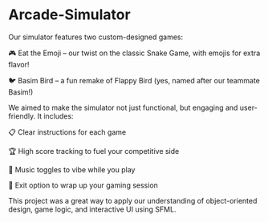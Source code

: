 # Arcade-Simulator
Our simulator features two custom-designed games:

🎮 Eat the Emoji – our twist on the classic Snake Game, with emojis for extra flavor!

🐦 Basim Bird – a fun remake of Flappy Bird (yes, named after our teammate Basim!)

We aimed to make the simulator not just functional, but engaging and user-friendly. It includes:

📋 Clear instructions for each game

🏆 High score tracking to fuel your competitive side

🎵 Music toggles to vibe while you play

🚪 Exit option to wrap up your gaming session


This project was a great way to apply our understanding of object-oriented design, game logic, and interactive UI using SFML.
